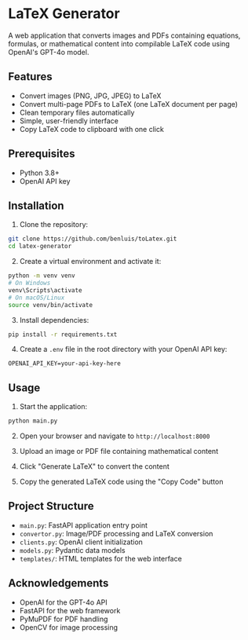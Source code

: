 # LaTeX Generator

A web application that converts images and PDFs containing equations, formulas, or mathematical content into compilable LaTeX code using OpenAI's GPT-4o model.

## Features

- Convert images (PNG, JPG, JPEG) to LaTeX
- Convert multi-page PDFs to LaTeX (one LaTeX document per page)
- Clean temporary files automatically
- Simple, user-friendly interface
- Copy LaTeX code to clipboard with one click

## Prerequisites

- Python 3.8+
- OpenAI API key

## Installation

1. Clone the repository:

```bash
git clone https://github.com/benluis/toLatex.git
cd latex-generator
```

2. Create a virtual environment and activate it:

```bash
python -m venv venv
# On Windows
venv\Scripts\activate
# On macOS/Linux
source venv/bin/activate
```

3. Install dependencies:

```bash
pip install -r requirements.txt
```

4. Create a `.env` file in the root directory with your OpenAI API key:

```
OPENAI_API_KEY=your-api-key-here
```

## Usage

1. Start the application:

```bash
python main.py
```

2. Open your browser and navigate to `http://localhost:8000`

3. Upload an image or PDF file containing mathematical content

4. Click "Generate LaTeX" to convert the content

5. Copy the generated LaTeX code using the "Copy Code" button

## Project Structure

- `main.py`: FastAPI application entry point
- `convertor.py`: Image/PDF processing and LaTeX conversion
- `clients.py`: OpenAI client initialization
- `models.py`: Pydantic data models
- `templates/`: HTML templates for the web interface

## Acknowledgements

- OpenAI for the GPT-4o API
- FastAPI for the web framework
- PyMuPDF for PDF handling
- OpenCV for image processing
